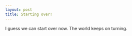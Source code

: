 ```yaml
---
layout: post
title: Starting over!
---
```


I guess we can start over now.  The world keeps on turning.
